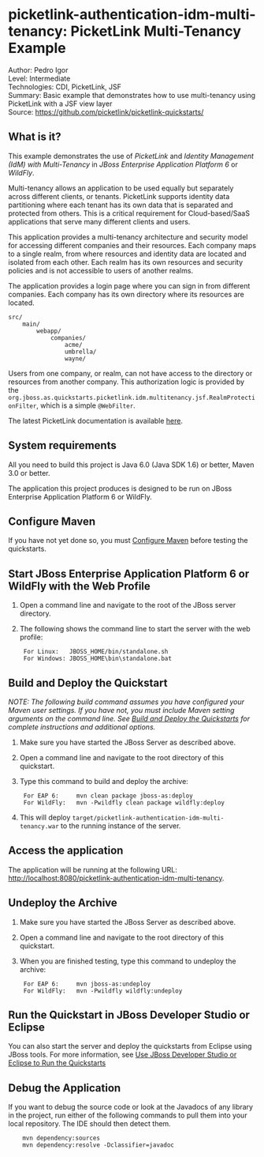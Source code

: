 picketlink-authentication-idm-multi-tenancy: PicketLink Multi-Tenancy Example
===============================
Author: Pedro Igor  
Level: Intermediate  
Technologies: CDI, PicketLink, JSF  
Summary: Basic example that demonstrates how to use multi-tenancy using PicketLink with a JSF view layer  
Source: <https://github.com/picketlink/picketlink-quickstarts/>


What is it?
-----------

This example demonstrates the use of *PicketLink* and *Identity Management (IdM) with Multi-Tenancy* in *JBoss Enterprise Application Platform 6* or *WildFly*.

Multi-tenancy allows an application to be used equally but separately across different clients, or tenants.  PicketLink supports identity data partitioning where each tenant has its own data that is separated and protected from others. This is a critical requirement for Cloud-based/SaaS applications that serve many different clients and users.

This application provides a multi-tenancy architecture and security model for accessing different companies and their resources.
Each company maps to a single realm, from where resources and identity data are located and isolated from each other.
Each realm has its own resources and security policies and is not accessible to users of another realms.

The application provides a login page where you can sign in from different companies. Each company has its own
directory where its resources are located.

    src/
        main/
            webapp/
                companies/
                    acme/
                    umbrella/
                    wayne/

Users from one company, or realm, can not have access to the directory or resources from another company. This authorization
logic is provided by the `org.jboss.as.quickstarts.picketlink.idm.multitenancy.jsf.RealmProtectionFilter`, which is a
simple `@WebFilter`.

The latest PicketLink documentation is available [here](http://docs.jboss.org/picketlink/2/latest/).


System requirements
-------------------

All you need to build this project is Java 6.0 (Java SDK 1.6) or better, Maven 3.0 or better.

The application this project produces is designed to be run on JBoss Enterprise Application Platform 6 or WildFly.

 
Configure Maven
---------------

If you have not yet done so, you must [Configure Maven](http://www.jboss.org/jdf/quickstarts/jboss-as-quickstart/#configure_maven) before testing the quickstarts.


Start JBoss Enterprise Application Platform 6 or WildFly with the Web Profile
-------------------------

1. Open a command line and navigate to the root of the JBoss server directory.
2. The following shows the command line to start the server with the web profile:

        For Linux:   JBOSS_HOME/bin/standalone.sh
        For Windows: JBOSS_HOME\bin\standalone.bat

 
Build and Deploy the Quickstart
-------------------------

_NOTE: The following build command assumes you have configured your Maven user settings. If you have not, you must include Maven setting arguments on the command line. See [Build and Deploy the Quickstarts](../README.md#build-and-deploy-the-quickstarts) for complete instructions and additional options._

1. Make sure you have started the JBoss Server as described above.
2. Open a command line and navigate to the root directory of this quickstart.
3. Type this command to build and deploy the archive:

        For EAP 6:     mvn clean package jboss-as:deploy
        For WildFly:   mvn -Pwildfly clean package wildfly:deploy

4. This will deploy `target/picketlink-authentication-idm-multi-tenancy.war` to the running instance of the server.


Access the application 
---------------------

The application will be running at the following URL: <http://localhost:8080/picketlink-authentication-idm-multi-tenancy>. 


Undeploy the Archive
--------------------

1. Make sure you have started the JBoss Server as described above.
2. Open a command line and navigate to the root directory of this quickstart.
3. When you are finished testing, type this command to undeploy the archive:

        For EAP 6:     mvn jboss-as:undeploy
        For WildFly:   mvn -Pwildfly wildfly:undeploy


Run the Quickstart in JBoss Developer Studio or Eclipse
-------------------------------------
You can also start the server and deploy the quickstarts from Eclipse using JBoss tools. For more information, see [Use JBoss Developer Studio or Eclipse to Run the Quickstarts](../README.md#use-jboss-developer-studio-or-eclipse-to-run-the-quickstarts) 


Debug the Application
------------------------------------

If you want to debug the source code or look at the Javadocs of any library in the project, run either of the following commands to pull them into your local repository. The IDE should then detect them.

        mvn dependency:sources
        mvn dependency:resolve -Dclassifier=javadoc
